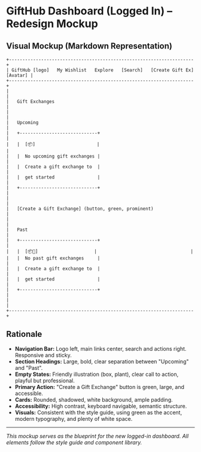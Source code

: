 # GiftHub Dashboard (Logged In) – Redesign Mockup

## Visual Mockup (Markdown Representation)

```
+---------------------------------------------------------------------+
| GiftHub [logo]   My Wishlist   Explore   [Search]   [Create Gift Ex] [Avatar] |
+---------------------------------------------------------------------+
|                                                                     |
|   Gift Exchanges                                                    |
|                                                                     |
|   Upcoming                                                          |
|   +-----------------------------+                                   |
|   |  [📦]                       |                                   |
|   |  No upcoming gift exchanges |                                   |
|   |  Create a gift exchange to  |                                   |
|   |  get started                |                                   |
|   +-----------------------------+                                   |
|                                                                     |
|   [Create a Gift Exchange] (button, green, prominent)               |
|                                                                     |
|   Past                                                              |
|   +-----------------------------+                                   |
|   |  [📦🌱]                     |                                   |
|   |  No past gift exchanges     |                                   |
|   |  Create a gift exchange to  |                                   |
|   |  get started                |                                   |
|   +-----------------------------+                                   |
|                                                                     |
+---------------------------------------------------------------------+
```

## Rationale

- **Navigation Bar:** Logo left, main links center, search and actions right. Responsive and sticky.
- **Section Headings:** Large, bold, clear separation between "Upcoming" and "Past".
- **Empty States:** Friendly illustration (box, plant), clear call to action, playful but professional.
- **Primary Action:** "Create a Gift Exchange" button is green, large, and accessible.
- **Cards:** Rounded, shadowed, white background, ample padding.
- **Accessibility:** High contrast, keyboard navigable, semantic structure.
- **Visuals:** Consistent with the style guide, using green as the accent, modern typography, and plenty of white space.

---

_This mockup serves as the blueprint for the new logged-in dashboard. All elements follow the style guide and component library._